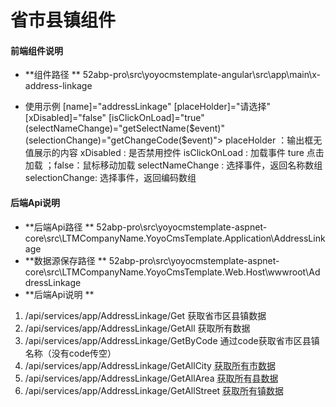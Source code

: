 ﻿# 省市县镇组件

#### 前端组件说明

- **组件路径 **
52abp-pro\src\yoyocmstemplate-angular\src\app\main\x-address-linkage

- 使用示例
      <app-x-address-linkage>
	  [name]="addressLinkage"
	  [placeHolder]="请选择"
	  [xDisabled]="false"
	  [isClickOnLoad]="true"
      (selectNameChange)="getSelectName($event)"
	  (selectionChange)="getChangeCode($event)">
	  </app-x-address-linkage>
    placeHolder ：输出框无值展示的内容
	xDisabled : 是否禁用控件
	isClickOnLoad : 加载事件  ture 点击加载 ；false：鼠标移动加载
	selectNameChange : 选择事件，返回名称数组
	selectionChange: 选择事件，返回编码数组


#### 后端Api说明
- **后端Api路径 **
52abp-pro\src\yoyocmstemplate-aspnet-core\src\LTMCompanyName.YoyoCmsTemplate.Application\AddressLinkage
- **数据源保存路径 **
52abp-pro\src\yoyocmstemplate-aspnet-core\src\LTMCompanyName.YoyoCmsTemplate.Web.Host\wwwroot\AddressLinkage
- **后端Api说明 **
1. /api/services/app/AddressLinkage/Get          获取省市区县镇数据
2. /api/services/app/AddressLinkage/GetAll       获取所有数据
3. /api/services/app/AddressLinkage/GetByCode    通过code获取省市区县镇名称（没有code传空）
4. /api/services/app/AddressLinkage/GetAllCity   <abbr title="暂无使用">获取所有市数据</abbr>
5. /api/services/app/AddressLinkage/GetAllArea   <abbr title="暂无使用">获取所有县数据</abbr>
6. /api/services/app/AddressLinkage/GetAllStreet <abbr title="暂无使用">获取所有镇数据</abbr>





